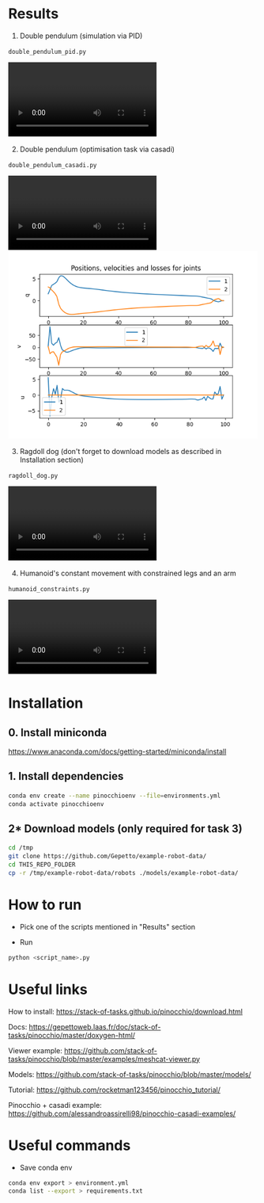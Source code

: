 # Results

1) Double pendulum (simulation via PID)

`double_pendulum_pid.py`

![Video](https://github.com/GIS-sys/MIPT25_2_Physics_Pinocchio/raw/refs/heads/main/out/showcase_double_pendulum_pid.mp4)

2) Double pendulum (optimisation task via casadi)

`double_pendulum_casadi.py`

![Video](https://github.com/GIS-sys/MIPT25_2_Physics_Pinocchio/raw/refs/heads/main/out/showcase_double_pendulum_casadi.mp4)
![Graph](out/showcase_double_pendulum_casadi.png)

3) Ragdoll dog (don't forget to download models as described in Installation section)

`ragdoll_dog.py`

![Video](https://github.com/GIS-sys/MIPT25_2_Physics_Pinocchio/raw/refs/heads/main/out/showcase_ragdoll_dog.mp4)

4) Humanoid's constant movement with constrained legs and an arm

`humanoid_constraints.py`

![Video](https://github.com/GIS-sys/MIPT25_2_Physics_Pinocchio/raw/refs/heads/main/out/showcase_humanoid_constraints.mp4)



# Installation

## 0. Install miniconda

https://www.anaconda.com/docs/getting-started/miniconda/install

## 1. Install dependencies

```bash
conda env create --name pinocchioenv --file=environments.yml
conda activate pinocchioenv
```

## 2* Download models (only required for task 3)
```bash
cd /tmp
git clone https://github.com/Gepetto/example-robot-data/
cd THIS_REPO_FOLDER
cp -r /tmp/example-robot-data/robots ./models/example-robot-data/
```



# How to run

- Pick one of the scripts mentioned in "Results" section

- Run
```python
python <script_name>.py
```



# Useful links

How to install: https://stack-of-tasks.github.io/pinocchio/download.html

Docs: https://gepettoweb.laas.fr/doc/stack-of-tasks/pinocchio/master/doxygen-html/

Viewer example: https://github.com/stack-of-tasks/pinocchio/blob/master/examples/meshcat-viewer.py

Models: https://github.com/stack-of-tasks/pinocchio/blob/master/models/

Tutorial: https://github.com/rocketman123456/pinocchio_tutorial/

Pinocchio + casadi example: https://github.com/alessandroassirelli98/pinocchio-casadi-examples/



# Useful commands

- Save conda env

```bash
conda env export > environment.yml
conda list --export > requirements.txt
```

